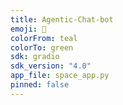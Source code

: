 ```yaml
---
title: Agentic-Chat-bot
emoji: 💬
colorFrom: teal
colorTo: green
sdk: gradio
sdk_version: "4.0"
app_file: space_app.py
pinned: false
---
```


